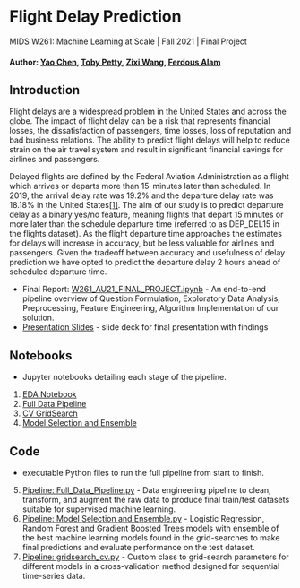 # Flight Delay Prediction
MIDS W261: Machine Learning at Scale | Fall 2021 | Final Project
#### Author: [Yao Chen](https://github.com/yaoc16), [Toby Petty](https://github.com/toby-p), [Zixi Wang](https://github.com/zwang-MIDS), [Ferdous Alam](https://github.com/F-Alam)


## Introduction

Flight delays are a widespread problem in the United States and across the globe. The impact of flight delay can be a risk that represents financial losses, the dissatisfaction of passengers, time losses, loss of reputation and bad business relations. The ability to predict flight delays will help to reduce strain on the air travel system and result in significant financial savings for airlines and passengers.

Delayed flights are defined by the Federal Aviation Administration as a flight which arrives or departs more than 15  minutes later than scheduled. In 2019, the arrival delay rate was 19.2% and the departure delay rate was 18.18% in the United States[[1]](https://data.worldbank.org/indicator/IS.AIR.PSGR). The aim of our study is to predict departure delay as a binary yes/no feature, meaning flights that depart 15 minutes or more later than the schedule departure time (referred to as DEP_DEL15 in the flights dataset). As the flight departure time approaches the estimates for delays will increase in accuracy, but be less valuable for airlines and passengers. Given the tradeoff between accuracy and usefulness of delay prediction we have opted to predict the departure delay 2 hours ahead of scheduled departure time.


-  Final Report: [W261_AU21_FINAL_PROJECT.ipynb](https://github.com/yaoc16/Machine-Learning-at-Scale-W261-Final-Project/blob/main/W261_AU21_FINAL_PROJECT.ipynb) - An end-to-end pipeline overview of Question Formulation, Exploratory Data Analysis, Preprocessing, Feature Engineering, Algorithm Implementation of our solution.
- [Presentation Slides](https://github.com/yaoc16/Machine-Learning-at-Scale-W261-Final-Project/blob/main/Flight%20Delay%20Prediction%20-%20Presentation%20Slides.pdf) - slide deck for final presentation with findings



## Notebooks

- Jupyter notebooks detailing each stage of the pipeline.

1. [EDA Notebook](https://github.com/yaoc16/Machine-Learning-at-Scale-W261-Final-Project/blob/main/EDA%20-%20Full%20Dataset.ipynb)
2. [Full Data Pipeline](https://github.com/yaoc16/Machine-Learning-at-Scale-W261-Final-Project/blob/main/Full%20Data%20Pipeline.ipynb)
3. [CV GridSearch](https://github.com/yaoc16/Machine-Learning-at-Scale-W261-Final-Project/blob/main/CV%20Gridsearch.ipynb)
4. [Model Selection and Ensemble](https://github.com/yaoc16/Machine-Learning-at-Scale-W261-Final-Project/blob/main/Model%20Selection%20and%20Ensemble.ipynb)

## Code

- executable Python files to run the full pipeline from start to finish.

5. [Pipeline: Full_Data_Pipeline.py](https://github.com/yaoc16/Machine-Learning-at-Scale-W261-Final-Project/blob/main/Full%20Data%20Pipeline.py) - Data engineering pipeline to clean, transform, and augment the raw data to produce final train/test datasets suitable for supervised machine learning.
6. [Pipeline: Model Selection and Ensemble.py](https://github.com/yaoc16/Machine-Learning-at-Scale-W261-Final-Project/blob/main/Model%20Selection%20and%20Ensemble.py) - Logistic Regression, Random Forest and Gradient Boosted Trees models with ensemble of the best machine learning models found in the grid-searches to make final predictions and evaluate performance on the test dataset.
7. [Pipeline: gridsearch_cv.py](https://github.com/yaoc16/Machine-Learning-at-Scale-W261-Final-Project/blob/main/CV%20Gridsearch.py) - Custom class to grid-search parameters for different models in a cross-validation method designed for sequential time-series data.
